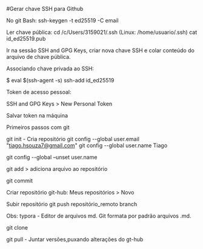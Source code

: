 #Gerar chave SSH para Github

No git Bash:
 ssh-keygen -t ed25519 -C email

Ler chave pública:
cd /c/Users/3159021/.ssh (Linux: /home/usuario/.ssh)
cat id_ed25519.pub

Ir na sessão SSH and GPG Keys, criar nova chave SSH e colar conteúdo do arquivo de chave pública.

Associando chave privada ao SSH:

$ eval $(ssh-agent -s)
 ssh-add id_ed25519

Token de acesso pessoal:

SSH and GPG Keys > New Personal Token

Salvar token na máquina

Primeiros passos com git

git init - Cria repositório
git config --global user.email "tiago.hsouza7@gmail.com"
git config --global user.name Tiago

git config --global –unset user.name

git add > adiciona arquivo ao repositório

git commit

Criar repositório git-hub: Meus repositórios > Novo

Subir repositório
git push repositório_remoto branch

Obs: typora - Editor de arquivos md. Git formata por padrão arquivos .md.

git clone

git pull - Juntar versões,puxando alterações do gt-hub


